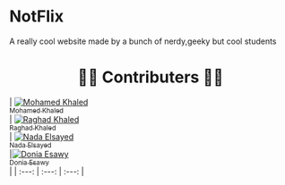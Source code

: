 # NotFlix

A really cool website made by a bunch of nerdy,geeky but cool students 
<h1 align="center"> 👨‍💻 Contributers 👩‍💻 </h1>


<!-- Contributors table START -->
| [![Mohamed Khaled](https://avatars.githubusercontent.com/u/56936494?v=4)<br /><sub>Mohamed Khaled</sub>](https://github.com/MohamedElhadidy001)<br /> | [![Raghad Khaled](https://avatars.githubusercontent.com/u/60848147?v=4)<br /><sub>Raghad Khaled</sub>](https://github.com/Raghad-Khaled)<br /> | [![Nada Elsayed](https://avatars.githubusercontent.com/u/49396399?v=4)<br /><sub>Nada Elsayed</sub>](https://github.com/nadaelsayed11)<br /> |[![Donia Esawy](https://avatars.githubusercontent.com/u/56982963?v=4)<br /><sub>Donia Esawy</sub>](https://github.com/DoniaEsawi/)<br /> |
| :---: | :---: | :---: |
<!-- Contributors table END -->
